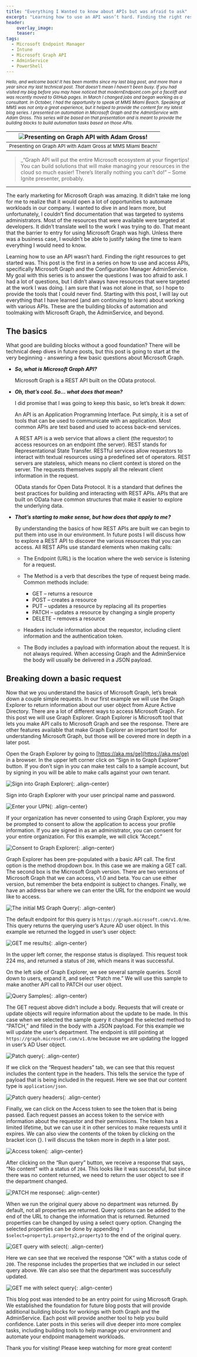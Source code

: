 ```yaml
---
title: "Everything I Wanted to know about APIs but was afraid to ask"
excerpt: "Learning how to use an API wasn’t hard. Finding the right resources to get started was. This post is the first in a series on how to use and access APIs, specifically Microsoft Graph and the Configuration Manager AdminService. "
header:
    overlay_image:
    teaser:
tags:
  - Microsoft Endpoint Manager
  - Intune
  - Microsoft Graph API
  - AdminService
  - PowerShell
---
```


_<small>Hello, and welcome back! It has been months since my last blog post, and more than a year since my last technical post. That doesn’t mean I haven’t been busy. If you had visited my blog before you may have noticed that modernEndpoint.com got a facelift and was recently moved to GitHub pages. In March I changed jobs and began working as a consultant. In October, I had the opportunity to speak at MMS Miami Beach. Speaking at MMS was not only a great experience, but it helped to provide the content for my latest blog series. I presented on automation in Microsoft Graph and the AdminService with Adam Gross. This series will be based on that presentation and is meant to provide the building blocks to build automation tasks based on those APIs.</small>_

| ![Presenting on Graph API with Adam Gross!](https://managedblog.github.io/managed/assets/images/21.11.17/000AdamG.png) |
|:--:|
| <small>Presenting on Graph API with Adam Gross at MMS Miami Beach!</small>|

>_“Graph API will put the entire Microsoft ecosystem at your fingertips! You can build solutions that will make managing your resources in the cloud so much easier! There’s literally nothing you can’t do!” – Some Ignite presenter, probably.
____

The early marketing for Microsoft Graph was amazing. It didn’t take me long for me to realize that it would open a lot of opportunities to automate workloads in our company. I wanted to dive in and learn more, but unfortunately, I couldn’t find documentation that was targeted to systems administrators. Most of the resources that were available were targeted at developers. It didn’t translate well to the work I was trying to do. That meant that the barrier to entry for using Microsoft Graph was high. Unless there was a business case, I wouldn’t be able to justify taking the time to learn everything I would need to know. 

Learning how to use an API wasn’t hard. Finding the right resources to get started was. This post is the first in a series on how to use and access APIs, specifically Microsoft Graph and the Configuration Manager AdminService. My goal with this series is to answer the questions I was too afraid to ask. I had a lot of questions, but I didn’t always have resources that were targeted at the work I was doing. I am sure that I was not alone in that, so I hope to provide the tools that I could never find. Starting with this post, I will lay out everything that I have learned (and am continuing to learn) about working with various APIs. These are the building blocks of automation and toolmaking with Microsoft Graph, the AdminService, and beyond. 

The basics
----

What good are building blocks without a good foundation? There will be technical deep dives in future posts, but this post is going to start at the very beginning - answering a few basic questions about Microsoft Graph.

- _**So, what is Microsoft Graph API?**_

    Microsoft Graph is a REST API built on the OData protocol.

- _**Oh, that’s cool. So… what does that mean?**_

    I did promise that I was going to keep this basic, so let’s break it down:

    An API is an Application Programming Interface. Put simply, it is a set of tools that can be used to communicate with an application. Most common APIs are text based and used to access back-end services.

    A REST API is a web service that allows a client (the requestor) to access resources on an endpoint (the server). REST stands for Representational State Transfer. RESTful services allow requestors to interact with textual resources using a predefined set of operators. REST servers are stateless, which means no client context is stored on the server. The requests themselves supply all the relevant client information in the request.

    OData stands for Open Data Protocol. It is a standard that defines the best practices for building and interacting with REST APIs. APIs that are built on OData have common structures that make it easier to explore the underlying data.

- _**That’s starting to make sense, but how does that apply to me?**_

    By understanding the basics of how REST APIs are built we can begin to put them into use in our environment. In future posts I will discuss how to explore a REST API to discover the various resources that you can access. All REST APIs use standard elements when making calls:

    - The Endpoint (URL) is the location where the web service is listening for a request.
    - The Method is a verb that describes the type of request being made. Common methods include:

        - GET – returns a resource
        - POST – creates a resource
        - PUT – updates a resource by replacing all its properties
        - PATCH – updates a resource by changing a single property
        - DELETE – removes a resource

    - Headers include information about the requestor, including client information and the authentication token.
    - The Body includes a payload with information about the request. It is not always required. When accessing Graph and the AdminService the body will usually be delivered in a JSON payload.

Breaking down a basic request
----

Now that we you understand the basics of Microsoft Graph, let’s break down a couple simple requests. In our first example we will use the Graph Explorer to return information about our user object from Azure Active Directory. There are a lot of different ways to access Microsoft Graph. For this post we will use Graph Explorer. Graph Explorer is Microsoft tool that lets you make API calls to Microsoft Graph and see the response. There are other features available that make Graph Explorer an important tool for understanding Microsoft Graph, but those will be covered more in depth in a later post.

Open the Graph Explorer by going to [https://aka.ms/ge](https://aka.ms/ge) in a browser. In the upper left corner click on “Sign in to Graph Explorer” button. If you don’t sign in you can make test calls to a sample account, but by signing in you will be able to make calls against your own tenant.

![Sign into Graph Explorer](https://managedblog.github.io/managed/assets/images/21.11.17/001.authentication.png){: .align-center}

Sign into Graph Explorer with your user principal name and password. 

![Enter your UPN](https://managedblog.github.io/managed/assets/images/21.11.17/002.signin.png){: .align-center}

If your organization has never consented to using Graph Explorer, you may be prompted to consent to allow the application to access your profile information. If you are signed in as an administrator, you can consent for your entire organization. For this example, we will click “Accept.”

![Consent to Graph Explorer](https://managedblog.github.io/managed/assets/images/21.11.17/003.consent.png){: .align-center}

Graph Explorer has been pre-populated with a basic API call. The first option is the method dropdown box. In this case we are making a GET call. The second box is the Microsoft Graph version. There are two versions of Microsoft Graph that we can access, v1.0 and beta. You can use either version, but remember the beta endpoint is subject to changes. Finally, we have an address bar where we can enter the URL for the endpoint we would like to access. 

![The initial MS Graph Query](https://managedblog.github.io/managed/assets/images/21.11.17/004.initialquery.png){: .align-center}

The default endpoint for this query is `https://graph.microsoft.com/v1.0/me`. This query returns the querying user’s Azure AD user object. In this example we returned the logged in user’s user object:

![GET me results](https://managedblog.github.io/managed/assets/images/21.11.17/005.result.png){: .align-center}

In the upper left corner, the response status is displayed. This request took 224 ms, and returned a status of `200`, which means it was successful. 

On the left side of Graph Explorer, we see several sample queries. Scroll down to users, expand it, and select “Patch me.” We will use this sample to make another API call to PATCH our user object. 

![Query Samples](https://managedblog.github.io/managed/assets/images/21.11.17/006.querysamples.png){: .align-center}

The GET request above didn’t include a body. Requests that will create or update objects will require information about the update to be made. In this case when we selected the sample query it changed the selected method to “PATCH,” and filled in the body with a JSON payload. For this example we will update the user’s department. The endpoint is still pointing at `https://graph.microsoft.com/v1.0/me` because we are updating the logged in user’s AD User object.

![Patch query](https://managedblog.github.io/managed/assets/images/21.11.17/007.patchquery.png){: .align-center}

If we click on the “Request headers” tab, we can see that this request includes the content type in the headers. This tells the service the type of payload that is being included in the request. Here we see that our content type is `application/json`.

![Patch query headers](https://managedblog.github.io/managed/assets/images/21.11.17/008.patchheaders.png){: .align-center}

Finally, we can click on the Access token to see the token that is being passed.  Each request passes an access token to the service with information about the requestor and their permissions. The token has a limited lifetime, but we can use it in other services to make requests until it expires. We can also view the contents of the token by clicking on the bracket icon {}. I will discuss the token more in depth in a later post.

![Access token](https://managedblog.github.io/managed/assets/images/21.11.17/009.token.png){: .align-center}

After clicking on the “Run query” button, we receive a response that says, “No content” with a status of `204`. This looks like it was successful, but since there was no content returned, we need to return the user object to see if the department changed. 

![PATCH me response](https://managedblog.github.io/managed/assets/images/21.11.17/010.patchresponse.png){: .align-center}

When we run the original query above no department was returned. By default, not all properties are returned. Query options can be added to the end of the URL to change the information that is returned.  Returned properties can be changed by using a select query option. Changing the selected properties can be done by appending `?$select=property1.property2,property3` to the end of the original query.

![GET query with select](https://managedblog.github.io/managed/assets/images/21.11.17/011.selectquery.png){: .align-center}

Here we can see that we received the response “OK” with a status code of `200`. The response includes the properties that we included in our select query above. We can also see that the department was successfully updated.

![GET me with select query](https://managedblog.github.io/managed/assets/images/21.11.17/012.finalresponse.png){: .align-center}

This blog post was intended to be an entry point for using Microsoft Graph. We established the foundation for future blog posts that will provide additional building blocks for workings with both Graph and the AdminService. Each post will provide another tool to help you build confidence. Later posts in this series will dive deeper into more complex tasks, including building tools to help manage your environment and automate your endpoint management workloads.

Thank you for visiting! Please keep watching for more great content!

